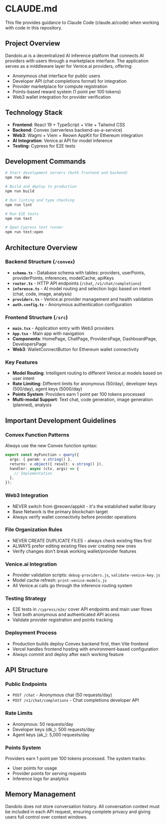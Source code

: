 # CLAUDE.md

This file provides guidance to Claude Code (claude.ai/code) when working with code in this repository.

## Project Overview

Dandolo.ai is a decentralized AI inference platform that connects AI providers with users through a marketplace interface. The application serves as a middleware layer for Venice.ai providers, offering:

- Anonymous chat interface for public users
- Developer API (chat completions format) for integration
- Provider marketplace for compute registration
- Points-based reward system (1 point per 100 tokens)
- Web3 wallet integration for provider verification

## Technology Stack

- **Frontend**: React 19 + TypeScript + Vite + Tailwind CSS
- **Backend**: Convex (serverless backend-as-a-service)
- **Web3**: Wagmi + Viem + Reown AppKit for Ethereum integration
- **AI Integration**: Venice.ai API for model inference
- **Testing**: Cypress for E2E tests

## Development Commands

```bash
# Start development servers (both frontend and backend)
npm run dev

# Build and deploy to production
npm run build

# Run linting and type checking
npm run lint

# Run E2E tests
npm run test

# Open Cypress test runner
npm run test:open
```

## Architecture Overview

### Backend Structure (`/convex`)
- **`schema.ts`** - Database schema with tables: providers, userPoints, providerPoints, inferences, modelCache, apiKeys
- **`router.ts`** - HTTP API endpoints (`/chat`, `/v1/chat/completions`)
- **`inference.ts`** - AI model routing and selection logic based on intent (chat, code, image, analysis)
- **`providers.ts`** - Venice.ai provider management and health validation
- **`auth.config.ts`** - Anonymous authentication configuration

### Frontend Structure (`/src`)
- **`main.tsx`** - Application entry with Web3 providers
- **`App.tsx`** - Main app with navigation
- **Components**: HomePage, ChatPage, ProvidersPage, DashboardPage, DevelopersPage
- **Web3**: WalletConnectButton for Ethereum wallet connectivity

### Key Features
- **Model Routing**: Intelligent routing to different Venice.ai models based on user intent
- **Rate Limiting**: Different limits for anonymous (50/day), developer keys (500/day), agent keys (5000/day)
- **Points System**: Providers earn 1 point per 100 tokens processed
- **Multi-modal Support**: Text chat, code generation, image generation (planned), analysis

## Important Development Guidelines

### Convex Function Patterns
Always use the new Convex function syntax:
```typescript
export const myFunction = query({
  args: { param: v.string() },
  returns: v.object({ result: v.string() }),
  handler: async (ctx, args) => {
    // Implementation
  },
});
```

### Web3 Integration
- NEVER switch from @reown/appkit - it's the established wallet library
- Base Network is the primary blockchain target
- Always verify wallet connectivity before provider operations

### File Organization Rules
- NEVER CREATE DUPLICATE FILES - always check existing files first
- ALWAYS prefer editing existing files over creating new ones
- Verify changes don't break working wallet/provider features

### Venice.ai Integration
- Provider validation scripts: `debug-providers.js`, `validate-venice-key.js`
- Model cache refresh: `print-venice-models.js`
- All Venice.ai calls go through the inference routing system

### Testing Strategy
- E2E tests in `/cypress/e2e/` cover API endpoints and main user flows
- Test both anonymous and authenticated API access
- Validate provider registration and points tracking

### Deployment Process
- Production builds deploy Convex backend first, then Vite frontend
- Vercel handles frontend hosting with environment-based configuration
- Always commit and deploy after each working feature

## API Structure

### Public Endpoints
- `POST /chat` - Anonymous chat (50 requests/day)
- `POST /v1/chat/completions` - Chat completions developer API

### Rate Limits
- Anonymous: 50 requests/day
- Developer keys (dk_): 500 requests/day  
- Agent keys (ak_): 5,000 requests/day

### Points System
Providers earn 1 point per 100 tokens processed. The system tracks:
- User points for usage
- Provider points for serving requests
- Inference logs for analytics

## Memory Management

Dandolo does not store conversation history. All conversation context must be included in each API request, ensuring complete privacy and giving users full control over context windows.